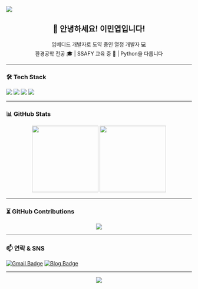 <!-- 상단 배너 -->
<img src="https://capsule-render.vercel.app/api?type=venom&color=auto&height=300&section=header&text=Good%20to%20see%20you&fontSize=60" />

<!-- 자기소개 -->
<h2 align="center">👋 안녕하세요! 이민엽입니다!</h2>
<p align="center">임베디드 개발자로 도약 중인 열정 개발자 💻<br/>
환경공학 전공 🎓 | SSAFY 교육 중 💪 | Python을 다룹니다</p>

---

<!-- 기술 스택 -->
### 🛠️ Tech Stack
<p>
  <img src="https://img.shields.io/badge/C++-00599C?style=for-the-badge&logo=c%2b%2b&logoColor=white"/>
  <img src="https://img.shields.io/badge/Python-3776AB?style=for-the-badge&logo=python&logoColor=white"/>
  <img src="https://img.shields.io/badge/Arduino-00979D?style=for-the-badge&logo=arduino&logoColor=white"/>
  <img src="https://img.shields.io/badge/Raspberry%20Pi-C51A4A?style=for-the-badge&logo=raspberrypi&logoColor=white"/>
</p>

---

<!-- GitHub 통계 -->
### 📊 GitHub Stats
<p align="center">
  <img src="https://github-readme-stats.vercel.app/api?username=minyeoplee&show_icons=true&theme=tokyonight" height="180"/>
  <img src="https://github-readme-stats.vercel.app/api/top-langs/?username=minyeoplee&layout=compact&theme=tokyonight" height="180"/>
</p>

---

<!-- 커밋 그래프 -->
### ⏳ GitHub Contributions
<p align="center">
  <img src="https://github-readme-activity-graph.cyclic.app/graph?username=minyeoplee&theme=react-dark" />
</p>

---

<!-- 뱃지/연락 -->
### 📫 연락 & SNS
[![Gmail Badge](https://img.shields.io/badge/email-minyeoplee@gmail.com-red?style=flat-square&logo=Gmail&logoColor=white&link=mailto:minyeoplee@gmail.com)](mailto:minyeoplee@gmail.com)
[![Blog Badge](https://img.shields.io/badge/Tistory-Blog-brightgreen?style=flat-square&logo=Micro.blog&logoColor=white&link=https://minyeop.tistory.com)](https://minyeop.tistory.com)

---

<!-- 하단 메시지 -->
<p align="center">
  <img src="https://capsule-render.vercel.app/api?type=waving&color=auto&height=120&section=footer"/>
</p>
